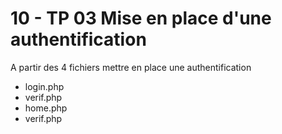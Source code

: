 # 10 - TP 03 Mise en place d'une authentification

A partir des 4 fichiers mettre en place une authentification
- login.php  
- verif.php  
- home.php  
- verif.php  
  

